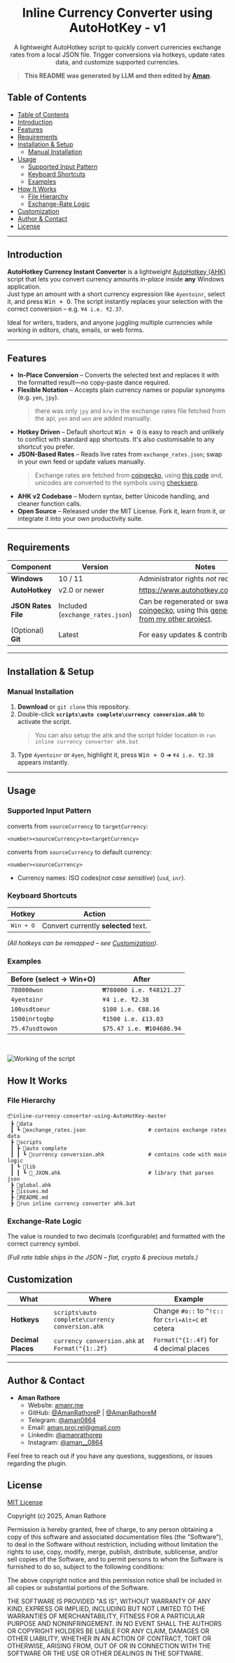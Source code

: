 <!-- Author: Aman Rathore
Contact: amanr.me | amanrathore9753 <at> gmail <dot> com
Created on: Wednesday, May 21, 2025 at 11:45 -->

<div align="center">
  <h1>Inline Currency Converter using AutoHotKey - v1</h1>

A lightweight AutoHotkey script to quickly convert currencies exchange rates from a local JSON file. Trigger conversions via hotkeys, update rates data, and customize supported currencies.

</div>

> **This README was generated by **LLM** and then edited by [Aman](https://amanr.me/).**


## Table of Contents

- [Table of Contents](#table-of-contents)
- [Introduction](#introduction)
- [Features](#features)
- [Requirements](#requirements)
- [Installation \& Setup](#installation--setup)
  - [Manual Installation](#manual-installation)
- [Usage](#usage)
  - [Supported Input Pattern](#supported-input-pattern)
  - [Keyboard Shortcuts](#keyboard-shortcuts)
  - [Examples](#examples)
- [How It Works](#how-it-works)
  - [File Hierarchy](#file-hierarchy)
  - [Exchange-Rate Logic](#exchange-rate-logic)
- [Customization](#customization)
- [Author \& Contact](#author--contact)
- [License](#license)

---

## Introduction

**AutoHotkey Currency Instant Converter** is a lightweight [AutoHotkey (AHK)](https://www.autohotkey.com/ ) script that lets you convert currency amounts *in-place* inside **any** Windows application.  
Just type an amount with a short currency expression like `4yentoinr`, select it, and press <kbd>Win + O</kbd>. The script instantly replaces your selection with the correct conversion – e.g. `¥4 i.e. ₹2.37`.

Ideal for writers, traders, and anyone juggling multiple currencies while working in editors, chats, emails, or web forms.

---

## Features

- **In-Place Conversion** – Converts the selected text and replaces it with the formatted result—no copy-paste dance required.
- **Flexible Notation** – Accepts plain currency names or popular synonyms (e.g. `yen`, `jpy`).
  > there was only `jpy` and `krw` in the exchange rates file fetched from the api, `yen` and `won` are added manually.
- **Hotkey Driven** – Default shortcut <kbd>Win + O</kbd> is easy to reach and unlikely to conflict with standard app shortcuts. It's also customisable to any shortcut you prefer.
- **JSON-Based Rates** – Reads live rates from `exchange_rates.json`; swap in your own feed or update values manually.
  > Exchange rates are fetched from [coingecko](https://api.coingecko.com/api/v3/exchange_rates), using [this code](https://github.com/AmanRathoreP/Currency-Converter/blob/55029a024ff9fb5feef3a4be48135e3bc68cbc24/src/settings/elements/sub_settings/currency_converter.py#L54) and, unicodes are converted to the symbols using [checkserp](https://checkserp.com/encode/unicode/).
- **AHK v2 Codebase** – Modern syntax, better Unicode handling, and cleaner function calls.
- **Open Source** – Released under the MIT License. Fork it, learn from it, or integrate it into your own productivity suite.

---

## Requirements

| Component           | Version                          | Notes                                  |
| ------------------- | -------------------------------- | -------------------------------------- |
| **Windows**         | 10 / 11                          | Administrator rights *not* required.   |
| **AutoHotkey**      | v2.0 or newer                    | <https://www.autohotkey.com/download/> |
| **JSON Rates File** | Included (`exchange_rates.json`) | Can be regenerated or swapped using [coingecko](https://api.coingecko.com/api/v3/exchange_rates), using this [generate spec file from my other project](https://github.com/AmanRathoreP/Currency-Converter/tree/master#windowsexe).         |
| (Optional) **Git**  | Latest                           | For easy updates & contribution.       |

---

## Installation & Setup

### Manual Installation
1. **Download** or `git clone` this repository.  
2. Double-click **`scripts\auto complete\currency conversion.ahk`** to activate the script.  
   > You can also setup the ahk and the script folder location in `run inline currency converter ahk.bat`
3. Type `4yentoinr` or `4yen`, highlight it, press <kbd>Win + O</kbd> ➜ `¥4 i.e. ₹2.38` appears instantly.

<!-- ### Binary Installation
1. **Download** the latest release from the [releases page](https://github.com/AmanRathoreP/inline-currency-converter-using-AutoHotKey/releases).
2. Run `Inline Currency Converter using AutoHotKey.exe` to start the application. -->

---

## Usage
### Supported Input Pattern
converts from `sourceCurrency` to `targetCurrency`:
```
<number><sourceCurrency>to<targetCurrency>
```
converts from `sourceCurrency` to default currency:
```
<number><sourceCurrency>
```

- Currency names: ISO codes(*not case sensitive*) (`usd`, `inr`).  

### Keyboard Shortcuts

| Hotkey                     | Action                                         |
| -------------------------- | ---------------------------------------------- |
| <kbd>Win + O</kbd>         | Convert currently **selected** text.           |

*(All hotkeys can be remapped – see [Customization](#customization)).*

### Examples

| Before (select → Win+O) | After             |
| ----------------------- | ----------------- |
| `780000won`             | `₩780000 i.e. ₹48121.27`|
| `4yentoinr`             | `¥4 i.e. ₹2.38`      |
| `100usdtoeur`           | `$100 i.e. €88.16`   |
| `1500inrtogbp`          | `₹1500 i.e. £13.03` |
| `75.47usdtowon`          | `$75.47 i.e. ₩104686.94` |

&nbsp;  

![Working of the script](https://github.com/AmanRathoreP/AmanRathoreP/blob/main/Files/AHK%20CURRENCY%20CONVERTER%20DEMO%201.gif)


## How It Works

### File Hierarchy

```
📦inline-currency-converter-using-AutoHotKey-master
 ┣ 📂data
 ┃ ┗ 📜exchange_rates.json                    # contains exchange rates data
 ┣ 📂scripts
 ┃ ┣ 📂auto complete
 ┃ ┃ ┗ 📜currency conversion.ahk              # contains code with main logic
 ┃ ┗ 📂lib
 ┃ ┃ ┗ 📜_JXON.ahk                            # library that parses json
 ┣ 📜global.ahk
 ┣ 📜issues.md
 ┣ 📜README.md
 ┣ 📜run inline currency converter ahk.bat
```

### Exchange-Rate Logic
 
The value is rounded to two decimals (configurable) and formatted with the correct currency symbol.

*(Full rate table ships in the JSON – fiat, crypto & precious metals.)*


## Customization

| What               | Where                     | Example                                 |
| ------------------ | ------------------------- | --------------------------------------- |
| **Hotkeys**        | `scripts\auto complete\currency conversion.ahk`              | Change `#o::` to `^!c::` for <kbd>Ctrl+Alt+C</kbd>  et cetera |
| **Decimal Places** | `currency conversion.ahk` at `Format("{1:.2f}` | `Format("{1:.4f}` for 4 decimal places|

---

## Author & Contact

- **Aman Rathore**
  - Website: [amanr.me](https://amanr.me/)
  - GitHub: [@AmanRathoreP](https://www.github.com/AmanRathoreP) | [@AmanRathoreM](https://www.github.com/AmanRathoreM)
  - Telegram: [@aman0864](https://t.me/aman0864)
  - Email: [aman.proj.rel@gmail.com](mailto:aman.proj.rel@gmail.com)
  - LinkedIn: [@amanrathorep](https://www.linkedin.com/in/amanrathorep/)
  - Instagram: [@aman__0864](https://www.instagram.com/aman__0864/)

Feel free to reach out if you have any questions, suggestions, or issues regarding the plugin.

## License

[MIT License](https://choosealicense.com/licenses/mit/)

Copyright (c) 2025, Aman Rathore

Permission is hereby granted, free of charge, to any person obtaining a copy
of this software and associated documentation files (the "Software"), to deal
in the Software without restriction, including without limitation the rights
to use, copy, modify, merge, publish, distribute, sublicense, and/or sell
copies of the Software, and to permit persons to whom the Software is
furnished to do so, subject to the following conditions:

The above copyright notice and this permission notice shall be included in all
copies or substantial portions of the Software.

THE SOFTWARE IS PROVIDED "AS IS", WITHOUT WARRANTY OF ANY KIND, EXPRESS OR
IMPLIED, INCLUDING BUT NOT LIMITED TO THE WARRANTIES OF MERCHANTABILITY,
FITNESS FOR A PARTICULAR PURPOSE AND NONINFRINGEMENT. IN NO EVENT SHALL THE
AUTHORS OR COPYRIGHT HOLDERS BE LIABLE FOR ANY CLAIM, DAMAGES OR OTHER
LIABILITY, WHETHER IN AN ACTION OF CONTRACT, TORT OR OTHERWISE, ARISING FROM,
OUT OF OR IN CONNECTION WITH THE SOFTWARE OR THE USE OR OTHER DEALINGS IN THE
SOFTWARE.